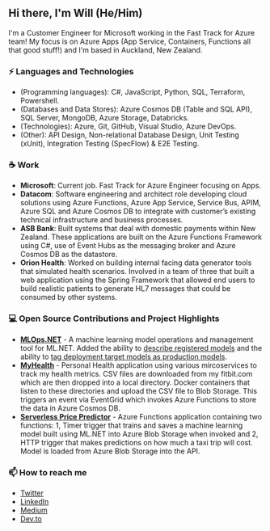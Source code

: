 ## Hi there, I'm Will (He/Him)

I'm a Customer Engineer for Microsoft working in the Fast Track for Azure team! My focus is on Azure Apps (App Service, Containers, Functions all that good stuff!) and I'm based in Auckland, New Zealand.

### ⚡ Languages and Technologies

* (Programming languages): C#, JavaScript, Python, SQL, Terraform, Powershell.
* (Databases and Data Stores): Azure Cosmos DB (Table and SQL API), SQL Server, MongoDB, Azure Storage, Databricks.
* (Technologies): Azure, Git, GitHub, Visual Studio, Azure DevOps.
* (Other): API Design, Non-relational Database Design, Unit Testing (xUnit), Integration Testing (SpecFlow) & E2E Testing.

### ☕ Work

* **Microsoft**: Current job. Fast Track for Azure Engineer focusing on Apps.
* **Datacom**: Software engineering and architect role developing cloud solutions using Azure Functions, Azure App Service, Service Bus, APIM, Azure SQL and Azure Cosmos DB to integrate with customer’s existing technical infrastructure and business processes.
* **ASB Bank**: Built systems that deal with domestic payments within New Zealand. These applications are built on the Azure Functions Framework using C#, use of Event Hubs as the messaging broker and Azure Cosmos DB as the datastore.
* **Orion Health**: Worked on building internal facing data generator tools that simulated health scenarios. Involved in a team of three that built a web application using the Spring Framework that allowed end users to build realistic patients to generate HL7 messages that could be consumed by other systems.

### 💻 Open Source Contributions and Project Highlights

* **[MLOps.NET](https://github.com/aslotte/MLOps.NET)** - A machine learning model operations and management tool for ML.NET. Added the ability to [describe registered models](https://github.com/aslotte/MLOps.NET/pull/283) and the ability to [tag deployment target models as production models](https://github.com/aslotte/MLOps.NET/pull/295).
* **[MyHealth](https://github.com/willvelida/MyHealth)** - Personal Health application using various mircoservices to track my health metrics. CSV files are downloaded from my fitbit.com which are then dropped into a local directory. Docker containers that listen to these directories and upload the CSV file to Blob Storage. This triggers an event via EventGrid which invokes Azure Functions to store the data in Azure Cosmos DB. 
* **[Serverless Price Predictor](https://github.com/willvelida/serverless-price-predictor)** - Azure Functions application containing two functions: 1, Timer trigger that trains and saves a machine learning model built using ML.NET into Azure Blob Storage when invoked and 2, HTTP trigger that makes predictions on how much a taxi trip will cost. Model is loaded from Azure Blob Storage into the API.

### 📫 How to reach me

* [Twitter](https://twitter.com/willvelida)
* [LinkedIn](https://www.linkedin.com/in/willvelida/)
* [Medium](https://medium.com/@willvelida)
* [Dev.to](https://dev.to/willvelida)

<!--
**willvelida/willvelida** is a ✨ _special_ ✨ repository because its `README.md` (this file) appears on your GitHub profile.

Here are some ideas to get you started:

- 🔭 I’m currently working on ...
- 🌱 I’m currently learning ...
- 👯 I’m looking to collaborate on ...
- 🤔 I’m looking for help with ...
- 💬 Ask me about ...
- 📫 How to reach me: ...
- 😄 Pronouns: ...
- ⚡ Fun fact: ...
-->


